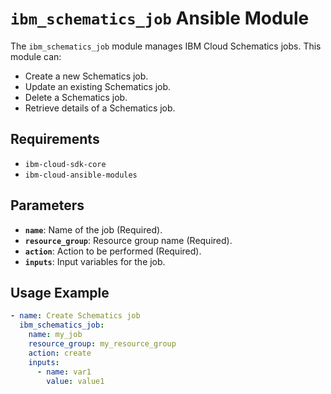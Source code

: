 # `ibm_schematics_job` Ansible Module

The `ibm_schematics_job` module manages IBM Cloud Schematics jobs. This module can:

- Create a new Schematics job.
- Update an existing Schematics job.
- Delete a Schematics job.
- Retrieve details of a Schematics job.

## Requirements

- `ibm-cloud-sdk-core`
- `ibm-cloud-ansible-modules`

## Parameters

- **`name`**: Name of the job (Required).
- **`resource_group`**: Resource group name (Required).
- **`action`**: Action to be performed (Required).
- **`inputs`**: Input variables for the job.

## Usage Example

```yaml
- name: Create Schematics job
  ibm_schematics_job:
    name: my_job
    resource_group: my_resource_group
    action: create
    inputs:
      - name: var1
        value: value1
